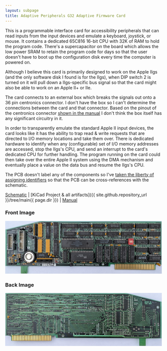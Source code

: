 ```yaml
---
layout: subpage
title: Adaptive Peripherals G32 Adaptive Firmware Card 
---
```

This is a programmable interface card for accessibility peripherals that can read inputs from the
input devices and emulate a keyboard, joystick, or mouse. It contains a dedicated 65C816 16-bit CPU with
32K of RAM to hold the program code. There's a supercapacitor on the board which allows the low power
SRAM to retain the program code for days so that the user doesn't have to boot up the configuration
disk every time the computer is powered on.

Although I believe this card is primarily designed to work on the Apple IIgs (and the only software disk I
found is for the IIgs), when DIP switch 2 is turned on it will pull down a IIgs-specific bus signal so
that the card might also be able to work on an Apple II+ or IIe.

The card connects to an external box which breaks the signals out onto a 36 pin centronics connector.
I don't have the box so I can't determine the connections between the card and that connector. Based
on the pinout of the centronics connector [shown in the manual](https://archive.org/details/AdaptiveFirmwareCardManualAppleIIGS/page/n635/mode/2up)
I don't think the box itself has any significant circuitry in it.

In order to transparently emulate the standard Apple II input devices, the card looks like it has the
ability to trap read & write requests that are directed to I/O memory locations and take them over.
There is dedicated hardware to identify when any (configurable) set of I/O memory addresses are
accessed, stop the IIgs's CPU, and send an interrupt to the card's dedicated CPU for further handling.
The program running on the card could then take over the entire Apple II system using the DMA mechanism
and eventually place a value on the data bus and resume the IIgs's CPU.

The PCB doesn't label any of the components so I've [taken the liberty of assigning identifiers](front_annotated.jpg)
so that the PCB can be cross-references with the schematic.

[Schematic](Schematic.pdf) | [KiCad Project & all artifacts]({{ site.github.repository_url }}/tree/main{{ page.dir }}) | [Manual](https://archive.org/embed/AdaptiveFirmwareCardManualAppleIIGS)


### Front Image

![front](front.jpg)

### Back Image

![back](back.jpg)

